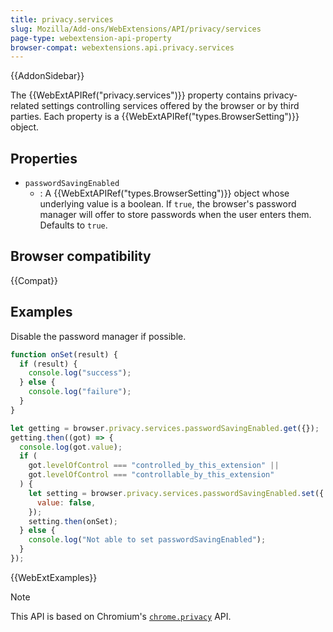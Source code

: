 ```yaml
---
title: privacy.services
slug: Mozilla/Add-ons/WebExtensions/API/privacy/services
page-type: webextension-api-property
browser-compat: webextensions.api.privacy.services
---
```


{{AddonSidebar}}

The {{WebExtAPIRef("privacy.services")}} property contains privacy-related settings controlling services offered by the browser or by third parties. Each property is a {{WebExtAPIRef("types.BrowserSetting")}} object.

## Properties

- `passwordSavingEnabled`
  - : A {{WebExtAPIRef("types.BrowserSetting")}} object whose underlying value is a boolean. If `true`, the browser's password manager will offer to store passwords when the user enters them. Defaults to `true`.

## Browser compatibility

{{Compat}}

## Examples

Disable the password manager if possible.

```js
function onSet(result) {
  if (result) {
    console.log("success");
  } else {
    console.log("failure");
  }
}

let getting = browser.privacy.services.passwordSavingEnabled.get({});
getting.then((got) => {
  console.log(got.value);
  if (
    got.levelOfControl === "controlled_by_this_extension" ||
    got.levelOfControl === "controllable_by_this_extension"
  ) {
    let setting = browser.privacy.services.passwordSavingEnabled.set({
      value: false,
    });
    setting.then(onSet);
  } else {
    console.log("Not able to set passwordSavingEnabled");
  }
});
```

{{WebExtExamples}}

> [!NOTE]
> This API is based on Chromium's [`chrome.privacy`](https://developer.chrome.com/docs/extensions/reference/privacy/) API.
